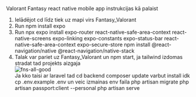 Valorant Fantasy react native mobile app instrukcijas kā palaist <br>

1. Ielādējot cd līdz tiek uz mapi virs Fantasy_Valorant <br>
2. Run npm install expo <br>
3. Run npx expo install expo-router react-native-safe-area-context react-native-screens expo-linking expo-constants expo-status-bar react-native-safe-area-context expo-secure-store npm install @react-navigation/native @react-navigation/native-stack<br>
4. Talak var pariet uz Fantasy_Valorant un npm start, ja tailwind izdomas stradat tad projekts aizgaja <br>
![fns-all-good](https://github.com/21DP2RJerm/ValoFantasy/assets/100911489/2a2b2680-b369-4d94-bd9c-e261eade1b0b) <br>
Ja kko taisi ar laravel tad cd backend
composer update varbut install idk
cp .env.example .env un veic izmainas env faila
php artisan migrate
php artisan passport:client --personal
php artisan serve
